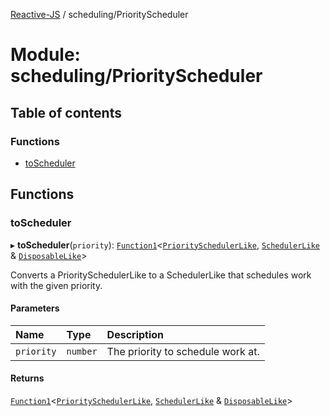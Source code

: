 [Reactive-JS](../README.md) / scheduling/PriorityScheduler

# Module: scheduling/PriorityScheduler

## Table of contents

### Functions

- [toScheduler](scheduling_PriorityScheduler.md#toscheduler)

## Functions

### toScheduler

▸ **toScheduler**(`priority`): [`Function1`](functions.md#function1)<[`PrioritySchedulerLike`](../interfaces/scheduling.PrioritySchedulerLike.md), [`SchedulerLike`](../interfaces/scheduling.SchedulerLike.md) & [`DisposableLike`](../interfaces/util.DisposableLike.md)\>

Converts a PrioritySchedulerLike to a SchedulerLike that schedules work with the given priority.

#### Parameters

| Name | Type | Description |
| :------ | :------ | :------ |
| `priority` | `number` | The priority to schedule work at. |

#### Returns

[`Function1`](functions.md#function1)<[`PrioritySchedulerLike`](../interfaces/scheduling.PrioritySchedulerLike.md), [`SchedulerLike`](../interfaces/scheduling.SchedulerLike.md) & [`DisposableLike`](../interfaces/util.DisposableLike.md)\>
